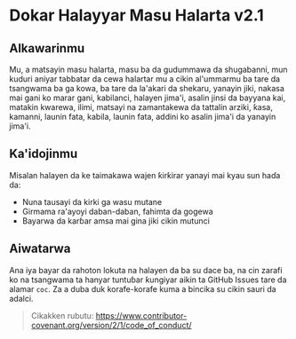 
# Dokar Halayyar Masu Halarta v2.1

## Alkawarinmu
Mu, a matsayin masu halarta, masu ba da gudummawa da shugabanni, mun kuduri aniyar tabbatar da cewa halartar mu a cikin al'ummarmu ba tare da tsangwama ba ga kowa, ba tare da la'akari da shekaru, yanayin jiki, nakasa mai gani ko marar gani, kabilanci, halayen jima'i, asalin jinsi da bayyana kai, matakin kwarewa, ilimi, matsayi na zamantakewa da tattalin arziki, ƙasa, kamanni, launin fata, kabila, launin fata, addini ko asalin jima'i da yanayin jima'i.

## Ka'idojinmu
Misalan halayen da ke taimakawa wajen ƙirƙirar yanayi mai kyau sun haɗa da:
- Nuna tausayi da kirki ga wasu mutane
- Girmama ra'ayoyi daban-daban, fahimta da gogewa
- Bayarwa da karɓar amsa mai gina jiki cikin mutunci

## Aiwatarwa
Ana iya bayar da rahoton lokuta na halayen da ba su dace ba, na cin zarafi ko na tsangwama ta hanyar tuntuɓar ƙungiyar aikin ta GitHub Issues tare da alamar `coc`. Za a duba duk korafe-korafe kuma a bincika su cikin sauri da adalci.

> Cikakken rubutu: https://www.contributor-covenant.org/version/2/1/code_of_conduct/ 
